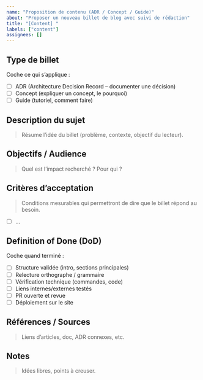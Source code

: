 ```yaml
---
name: "Proposition de contenu (ADR / Concept / Guide)"
about: "Proposer un nouveau billet de blog avec suivi de rédaction"
title: "[Content] "
labels: ["content"]
assignees: []
---
```


## Type de billet

Coche ce qui s’applique :

- [ ] ADR (Architecture Decision Record – documenter une décision)
- [ ] Concept (expliquer un concept, le pourquoi)
- [ ] Guide (tutoriel, comment faire)

## Description du sujet

> Résume l’idée du billet (problème, contexte, objectif du lecteur).

## Objectifs / Audience

> Quel est l’impact recherché ? Pour qui ?

## Critères d’acceptation

> Conditions mesurables qui permettront de dire que le billet répond au besoin.

- [ ] …

## Definition of Done (DoD)
Coche quand terminé :

- [ ] Structure validée (intro, sections principales)
- [ ] Relecture orthographe / grammaire
- [ ] Vérification technique (commandes, code)
- [ ] Liens internes/externes testés
- [ ] PR ouverte et revue
- [ ] Déploiement sur le site

## Références / Sources

> Liens d’articles, doc, ADR connexes, etc.

## Notes

> Idées libres, points à creuser.
